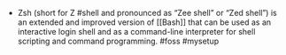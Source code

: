 - Zsh (short for Z #shell and pronounced as “Zee shell” or “Zed shell”) is an extended and improved version of [[Bash]] that can be used as an interactive login shell and as a command-line interpreter for shell scripting and command programming. #foss #mysetup